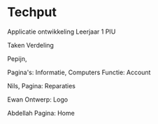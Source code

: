 # Techput

Applicatie ontwikkeling Leerjaar 1 PIU

Taken Verdeling

Pepijn,

Pagina's:
Informatie, Computers
Functie: Account

Nils,
Pagina:
Reparaties

Ewan
Ontwerp: Logo

Abdellah
Pagina: Home
